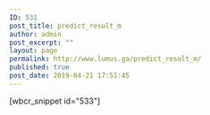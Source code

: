 ```yaml
---
ID: 531
post_title: predict_result_m
author: admin
post_excerpt: ""
layout: page
permalink: http://www.lumus.ga/predict_result_m/
published: true
post_date: 2019-04-21 17:51:45
---
```

[wbcr_snippet id="533"]